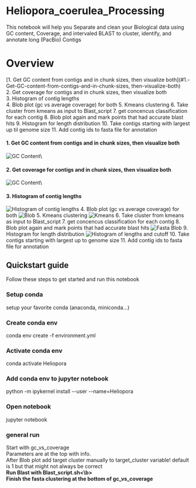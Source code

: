 # Heliopora_coerulea_Processing
This notebook will help you Separate and clean your Biological data using GC content, Coverage, and intervaled BLAST to cluster, identify, and annotate long (PacBio) Contigs

# Overview

[1. Get GC content from contigs and in chunk sizes, then visualize both](#1.-Get-GC-content-from-contigs-and-in-chunk-sizes, then-visualize-both)\
2. Get coverage for contigs and in chunk sizes, then visualize both\
3. Histogram of contig lengths\
4. Blob plot (gc vs average coverage) for both
5. Kmeans clustering
6. Take cluster from kmeans as input to Blast_script
7. get concencus classification for each contig
8. Blob plot again and mark points that had accurate blast hits
9. Histogram for length distribution
10. Take contigs starting with largest up til genome size
11. Add contig ids to fasta file for annotation



#### 1. Get GC content from contigs and in chunk sizes, then visualize both
![GC Content](https://github.com/AlexanderFastner/Heliopora_coerulea_Processing/blob/main/images/GC_content_000032.png?raw=true)\
#### 2. Get coverage for contigs and in chunk sizes, then visualize both 
![GC Content](https://github.com/AlexanderFastner/Heliopora_coerulea_Processing/blob/main/images/Coverage_000032.png?raw=true)\
#### 3. Histogram of contig lengths
![Histogram of contig lengths](https://github.com/AlexanderFastner/Heliopora_coerulea_Processing/blob/main/images/Histogram_of_lengths.png?raw=true)
4. Blob plot (gc vs average coverage) for both
![Blob](https://github.com/AlexanderFastner/Heliopora_coerulea_Processing/blob/main/images/Blob.png?raw=true)
5. Kmeans clustering 
![Kmeans](https://github.com/AlexanderFastner/Heliopora_coerulea_Processing/blob/main/images/Kmeans_clustering.png?raw=true)
6. Take cluster from kmeans as input to Blast_script
7. get concencus classification for each contig
8. Blob plot again and mark points that had accurate blast hits
![Fasta Blob](https://github.com/AlexanderFastner/Heliopora_coerulea_Processing/blob/main/images/Fasta_Blob.png?raw=true)
9. Histogram for length distribution
![Histogram of lengths and cutoff](https://github.com/AlexanderFastner/Heliopora_coerulea_Processing/blob/main/images/Histogram_of_lengths_of_subset.png?raw=true)
10. Take contigs starting with largest up to genome size
11. Add contig ids to fasta file for annotation


## Quickstart guide
Follow these steps to get started and run this notebook

### Setup conda
setup your favorite conda (anaconda, miniconda...)

### Create conda env
conda env create -f environment.yml

### Activate conda env
conda activate Heliopora

### Add conda env to jupyter notebook
python -m ipykernel install --user --name=Heliopora

### Open notebook
jupyter notebook

### general run
Start with gc_vs_coverage\
Parameters are at the top with info.\
After Blob plot add target cluster manually to target_cluster variable! default is 1 but that might not always be correct\
<b>Run Blast with Blast_script.sh<\b>\
Finish the fasta clustering at the bottom of gc_vs_coverage

